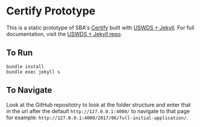 # Certify Prototype

This is a static prototype of SBA's [Certify](https://certify.sba.gov) built with [USWDS + Jekyll](http://www.jaredcunha.com/uswds-jekyll/). For full documentation, visit the [USWDS + Jekyll repo](http://www.jaredcunha.com/uswds-jekyll/).

## To Run

```
bundle install
bundle exec jekyll s
```

## To Navigate 

Look at the GitHub repositotry to look at the folder structure and enter that in the url after the default `http://127.0.0.1:4000/` to navigate to that page for example: `http://127.0.0.1:4000/2017/06/full-initial-application/`.

